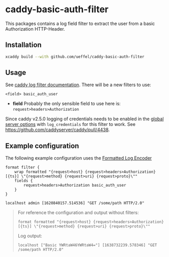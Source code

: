 # caddy-basic-auth-filter

This packages contains a log field filter to extract the user from a basic Authorization
HTTP-Header.

## Installation

```sh
xcaddy build --with github.com/ueffel/caddy-basic-auth-filter
```

## Usage

See [caddy log filter documentation](https://caddyserver.com/docs/caddyfile/directives/log#filter).
There will be a new filters to use:

```caddy-d
<field> basic_auth_user
```

* **field** Probably the only sensible field to use here is: `request>headers>Authorization`

Since caddy v2.5.0 logging of credentials needs to be enabled in the [global server
options](https://caddyserver.com/docs/caddyfile/options#server-options) with `log_credentials` for
this filter to work. See <https://github.com/caddyserver/caddy/pull/4438>.

## Example configuration

The following example configuration uses the [Formatted Log
Encoder](https://github.com/caddyserver/format-encoder)

```caddy-d
format filter {
    wrap formatted "{request>host} {request>headers>Authorization} [{ts}] \"{request>method} {request>uri} {request>proto}\""
    fields {
        request>headers>Authorization basic_auth_user
    }
}
```

```plain
localhost admin [1620840157.514536] "GET /some/path HTTP/2.0" 
```

> For reference the configuration and output without filters:
>
> ```caddy-d
> format formatted "{request>host} {request>headers>Authorization} [{ts}] \"{request>method} {request>uri} {request>proto}\""
> ```
>
> Log output:
>
> ```plain
> localhost ["Basic YWRtaW46YWRtaW4="] [1638732239.578346] "GET /some/path HTTP/2.0"
> ```
